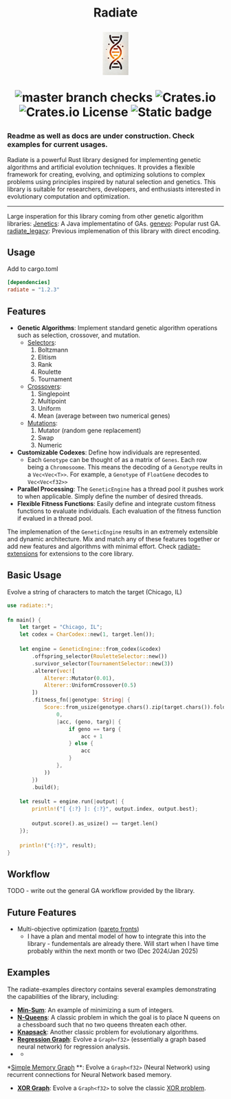 <h1 align="center">Radiate</p>
<img src="/docs/radiate.png" height="100">

![master branch checks][master_branch_checks] ![Crates.io][crates_link] ![Crates.io License][license] ![Static badge][static_evolution_badge]


[crates_link]: https://img.shields.io/crates/v/radiate

[master_branch_checks]: https://img.shields.io/github/check-runs/pkalivas/radiate/master

[license]: https://img.shields.io/crates/l/radiate

[static_evolution_badge]: https://img.shields.io/badge/evolution-genetics-default

[rust_badge]: https://img.shields.io/badge/rust-%23000000.svg?logo=rust&logoColor=orange

[jenetics_link]: https://github.com/jenetics/jenetics

[genevo_link]: https://github.com/innoave/genevo

[radiate_legacy]: https://github.com/pkalivas/radiate.legacy

### Readme as well as docs are under construction. Check examples for current usages.

Radiate is a powerful Rust library designed for implementing genetic algorithms and artificial evolution techniques. It
provides a flexible framework for creating, evolving, and optimizing solutions to complex problems using principles
inspired by natural selection and genetics. This library is suitable for researchers, developers, and enthusiasts
interested in evolutionary computation and optimization.

---

Large insperation for this library coming from other genetic algorithm libraries:
[Jenetics][jenetics_link]: A Java implementatino of GAs.
[genevo][genevo_link]: Popular rust GA.
[radiate_legacy][radiate_legacy]: Previous implemenation of this library with direct encoding.

## Usage

Add to cargo.toml

```toml
[dependencies]
radiate = "1.2.3"
```

## Features

* **Genetic Algorithms**: Implement standard genetic algorithm operations such as selection, crossover, and mutation.
    * [Selectors](https://en.wikipedia.org/wiki/Selection_(genetic_algorithm)#:~:text=Boltzmann%20selection,-In%20Boltzmann%20selection&text=The%20temperature%20is%20gradually%20lowered,the%20appropriate%20degree%20of%20diversity.):
        1. Boltzmann
        2. Elitism
        3. Rank
        4. Roulette
        5. Tournament
    * [Crossovers](https://en.wikipedia.org/wiki/Crossover_(genetic_algorithm)):
        1. Singlepoint
        2. Multipoint
        3. Uniform
        4. Mean (average between two numerical genes)
    * [Mutations](https://en.wikipedia.org/wiki/Mutation_(genetic_algorithm)):
        1. Mutator (random gene replacement)
        2. Swap
        3. Numeric
* **Customizable Codexes**: Define how individuals are represented.
    * Each ```Genotype``` can be thought of as a matrix of ```Genes```. Each row being a ```Chromosoome```. This means
      the decoding of a ```Genotype``` reults in a ```Vec<Vec<T>>```. For example, a ```Genotype``` of ```FloatGene```
      decodes to ```Vec<Vec<f32>>```
* **Parallel Processing**: The ```GeneticEngine``` has a thread pool it pushes work to when applicable. Simply define
  the number of desired threads.
* **Flexible Fitness Functions**: Easily define and integrate custom fitness functions to evaluate individuals. Each
  evaluation of the fitness function if evalued in a thread pool.

The implemenation of the ```GeneticEngine``` results in an extremely extensible and dynamic architecture. Mix and match
any of these features together or add new features and algorithms with minimal effort.
Check [radiate-extensions](https://github.com/pkalivas/radiate/tree/master/radiate-extensions) for extensions to the
core library.

## Basic Usage

Evolve a string of characters to match the target (Chicago, IL)

```rust
use radiate::*;

fn main() {
    let target = "Chicago, IL";
    let codex = CharCodex::new(1, target.len());

    let engine = GeneticEngine::from_codex(&codex)
        .offspring_selector(RouletteSelector::new())
        .survivor_selector(TournamentSelector::new(3))
        .alterer(vec![
            Alterer::Mutator(0.01),
            Alterer::UniformCrossover(0.5)
        ])
        .fitness_fn(|genotype: String| {
            Score::from_usize(genotype.chars().zip(target.chars()).fold(
                0,
                |acc, (geno, targ)| {
                    if geno == targ {
                        acc + 1
                    } else {
                        acc
                    }
                },
            ))
        })
        .build();

    let result = engine.run(|output| {
        println!("[ {:?} ]: {:?}", output.index, output.best);

        output.score().as_usize() == target.len()
    });

    println!("{:?}", result);
}
```

## Workflow

TODO - write out the general GA workflow provided by the library.

## Future Features

* Multi-objective
  optimization ([pareto fronts](https://www.sciencedirect.com/topics/engineering/pareto-front#:~:text=The%20concept%20of%20Pareto%20front,solutions%20in%20the%20search%20space.))
    * I have a plan and mental model of how to integrate this into the library - fundementals are already there. Will
      start when I have time probably within the next month or two (Dec 2024/Jan 2025)

## Examples

The radiate-examples directory contains several examples demonstrating the capabilities of the library, including:

* **[Min-Sum](https://github.com/pkalivas/radiate/blob/master/radiate-examples/min-sum/src/main.rs)**: An example of
  minimizing a sum of integers.
* **[N-Queens](https://github.com/pkalivas/radiate/blob/master/radiate-examples/nqueens/src/main.rs)**: A classic
  problem in which the goal is to place N queens on a chessboard such that no two queens threaten each other.
* **[Knapsack](https://github.com/pkalivas/radiate/blob/master/radiate-examples/knapsack/src/main.rs)**: Another classic
  problem for evolutionary algorithms.
* **[Regression Graph](https://github.com/pkalivas/radiate/blob/master/radiate-examples/regression-graph/src/main.rs)**:
  Evolve a ```Graph<f32>``` (essentially a graph based neural network) for regression analysis.
*
    *

*[Simple Memory Graph](https://github.com/pkalivas/radiate/blob/master/radiate-examples/simple-memory-graph/src/main.rs)
**: Evolve a ```Graph<f32>``` (Neural Network) using recurrent connections for Neural Network based memory.

* **[XOR Graph](https://github.com/pkalivas/radiate/blob/master/radiate-examples/xor-graph/src/main.rs)**: Evolve a
  ```Graph<f32>``` to solve the classic [XOR problem](https://dev.to/jbahire/demystifying-the-xor-problem-1blk).
